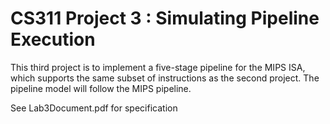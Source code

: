 # CS311 Project 3 : Simulating Pipeline Execution


This third project is to implement a five-stage pipeline for the MIPS ISA, which supports the same subset of instructions as the second project. 
The pipeline model will follow the MIPS pipeline.

See Lab3Document.pdf for specification
